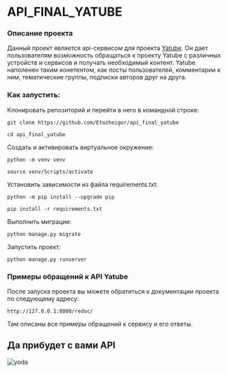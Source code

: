 # API_FINAL_YATUBE

### Описание проекта

Данный проект является api-сервисом для проекта [Yatube](https://github.com/Etozheigor/hw05_final).
Он дает пользователям возможность обращаться к проекту Yatube с различных устройств и сервисов и получать необходимый контент.
Yatube наполенен таким конетентом, как посты пользователей, комментарии к ним, тематические группы, подписки авторов друг на друга.


### Как запустить:

Клонировать репозиторий и перейти в него в командной строке:

```
git clone https://github.com/Etozheigor/api_final_yatube
```

```
cd api_final_yatube
```

Cоздать и активировать виртуальное окружение:

```
python -m venv venv
```

```
source venv/Scripts/activate
```

Установить зависимости из файла requirements.txt:

```
python -m pip install --upgrade pip
```

```
pip install -r requirements.txt
```

Выполнить миграции:

```
python manage.py migrate
```

Запустить проект:

```
python manage.py runserver
```
### Примеры обращений к API Yatube

После запуска проекта вы можете обратиться к документации проекта по следующему адресу:

```
http://127.0.0.1:8000/redoc/
```
Там описаны все примеры обращений к сервису и его ответы.

## Да прибудет с вами API
![yoda](https://user-images.githubusercontent.com/104680302/185987811-ff9b852f-692a-405d-b9a7-e1a0db943d6f.png)


